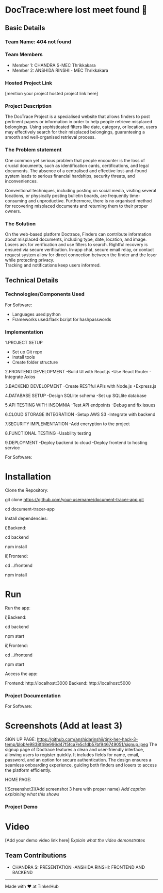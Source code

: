 # DocTrace:where lost meet found 🎯


## Basic Details
### Team Name: 404 not found


### Team Members
- Member 1: CHANDRA S-MEC Thrikkakara
- Member 2: ANSHIDA RINSHI - MEC Thrikkakara


### Hosted Project Link
[mention your project hosted project link here]

### Project Description
The  DocTrace  Project is a specialised website that allows finders to post pertinent papers or information in order to help people retrieve misplaced belongings. Using sophisticated filters like date, category, or location, users may effectively search for their misplaced belongings, guaranteeing a smooth and well-organised retrieval process.

### The Problem statement
One common yet serious problem that people encounter is the loss of crucial documents, such as identification cards, certifications, and legal documents. The absence of a centralised and effective lost-and-found system leads to serious financial hardships, security threats, and inconveniences. 

Conventional techniques, including posting on social media, visiting several locations, or physically posting bulletin boards, are frequently time-consuming and unproductive. Furthermore, there is no organised method for recovering misplaced documents and returning them to their proper owners.

### The Solution
On the web-based platform Doctrace,
Finders can contribute information about misplaced documents, including type, date, location, and image. 
Losers ask for verification and use filters to search. Rightful recovery is ensured via secure verification.
In-app chat, secure email relay, or contact request system allow for direct connection between the finder and the loser while protecting privacy.                                 
Tracking and notifications keep users informed.

## Technical Details
### Technologies/Components Used
For Software:
- Languages used:python
- Frameworks used:flask bcript for hashpasswords
  

### Implementation
1.PROJECT SETUP
- Set up Git repo 
- Install tools  
 - Create folder structure
  
2.FRONTEND DEVELOPMENT
 -Build UI with React.js
 -Use React Router
 -Integrate Axios

3.BACKEND DEVELOPMENT
 -Create RESTful APIs with Node.js +Express.js
 
4.DATABASE SETUP
 -Design SQLlite schema
 -Set up SQLlite database

5.API TESTING WITH INSOMNIA
 -Test API endpoints
 -Debug and fix issues

6.CLOUD STORAGE INTEGRATION
 -Setup AWS S3
 -Integrate with backend

7.SECURITY IMPLEMENTATION
 -Add encryption to the project

8.FUNCTIONAL TESTING 
 -Usability testing

9.DEPLOYMENT
-Deploy backend to cloud
-Deploy frontend to hosting service

For Software:
# Installation
Clone the Repository:

git clone https://github.com/your-username/document-tracer-app.git

cd document-tracer-app

Install dependencies:

i)Backend:

cd backend

npm install

ii)Frontend:

cd ../frontend

npm install


# Run


Run the app:

i)Backend:

cd backend


npm start

ii)Frontend:


cd ../frontend

npm start

Access the app:

Frontend: http://localhost:3000
Backend: http://localhost:5000



### Project Documentation
For Software:

# Screenshots (Add at least 3)
SIGN UP PAGE:
https://github.com/anshidarinshii/tink-her-hack-3-temp/blob/e9838f48e996d47f5fca7e5c1db57bf946749051/signup.jpeg
The signup page of Doctrace features a clean and user-friendly interface, allowing users to register quickly. It includes fields for name, email, password, and an option for secure authentication. The design ensures a seamless onboarding experience, guiding both finders and losers to access the platform efficiently.

HOME PAGE:



![Screenshot3](Add screenshot 3 here with proper name)
*Add caption explaining what this shows*




### Project Demo
# Video
[Add your demo video link here]
*Explain what the video demonstrates*



## Team Contributions
- CHANDRA S: PRESENTATION
-ANSHIDA RINSHI: FRONTEND AND BACKEND

---
Made with ❤️ at TinkerHub
